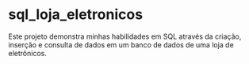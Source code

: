 # sql_loja_eletronicos
Este projeto demonstra minhas habilidades em SQL através da criação, inserção e consulta de dados em um banco de dados de uma loja de eletrônicos.

